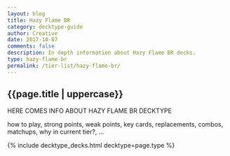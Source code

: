 ```yaml
---
layout: blog
title: Hazy Flame BR
category: decktype-guide
author: Creative
date: 2017-10-07
comments: false
description: In depth information about Hazy Flame BR decks.
type: hazy-flame-br
permalink: /tier-list/hazy-flame-br/
---
```


<div class="section">
    <h2>{{page.title | uppercase}}</h2>
    <p>HERE COMES INFO ABOUT HAZY FLAME BR DECKTYPE</p>
    <p>how to play, strong points, weak points, key cards, replacements, combos, matchups, why in current tier?, ...</p>
</div>

{% include decktype_decks.html decktype=page.type %}